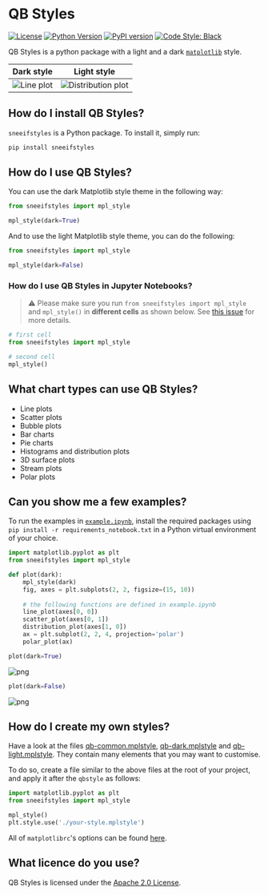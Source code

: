 # QB Styles

[![License](https://img.shields.io/badge/license-Apache%202.0-blue.svg)](https://opensource.org/licenses/Apache-2.0)
[![Python Version](https://img.shields.io/pypi/pyversions/sneeifstyles.svg)](https://pypi.org/project/sneeifstyles/)
[![PyPI version](https://badge.fury.io/py/sneeifstyles.svg)](https://pypi.org/project/sneeifstyles/)
[![Code Style: Black](https://img.shields.io/badge/code%20style-black-black.svg)](https://github.com/ambv/black)

QB Styles is a python package with a light and a dark [`matplotlib`](https://github.com/matplotlib/matplotlib) style.

Dark style | Light style
|-----------|----------- |
| ![Line plot](https://github.com/quantumblacklabs/sneeifstyles/raw/master/examples/line.png?raw=true "Line plot") | ![Distribution plot](https://github.com/quantumblacklabs/sneeifstyles/raw/master/examples/distribution_light.png?raw=true "Distribution plot") |

## How do I install QB Styles?

`sneeifstyles` is a Python package. To install it, simply run:


```bash
pip install sneeifstyles
```

## How do I use QB Styles?

You can use the dark Matplotlib style theme in the following way:

```python
from sneeifstyles import mpl_style

mpl_style(dark=True)
```

And to use the light Matplotlib style theme, you can do the following: 

```python
from sneeifstyles import mpl_style

mpl_style(dark=False)
```

### How do I use QB Styles in Jupyter Notebooks?

> ⚠️ Please make sure you run `from sneeifstyles import mpl_style` and `mpl_style()` in **different cells** as shown below. See [this issue](https://github.com/jupyter/notebook/issues/3691) for more details.

```python
# first cell
from sneeifstyles import mpl_style
```
```python
# second cell
mpl_style()
```

## What chart types can use QB Styles?

- Line plots
- Scatter plots
- Bubble plots
- Bar charts
- Pie charts
- Histograms and distribution plots
- 3D surface plots
- Stream plots
- Polar plots

## Can you show me a few examples?

To run the examples in [`example.ipynb`](https://github.com/quantumblacklabs/sneeifstyles/blob/master/example.ipynb), install the required packages using ``pip install -r requirements_notebook.txt`` in a Python virtual environment of your choice.

```python
import matplotlib.pyplot as plt
from sneeifstyles import mpl_style

def plot(dark):
    mpl_style(dark)
    fig, axes = plt.subplots(2, 2, figsize=(15, 10))
    
    # the following functions are defined in example.ipynb 
    line_plot(axes[0, 0])
    scatter_plot(axes[0, 1])
    distribution_plot(axes[1, 0])
    ax = plt.subplot(2, 2, 4, projection='polar')
    polar_plot(ax)

plot(dark=True)
```

![png](https://github.com/quantumblacklabs/sneeifstyles/raw/master/examples/output_6_0.png?raw=true)

```python
plot(dark=False)
```

![png](https://github.com/quantumblacklabs/sneeifstyles/raw/master/examples/output_7_0.png?raw=true)

## How do I create my own styles? 

Have a look at the files [qb-common.mplstyle](https://github.com/quantumblacklabs/sneeifstyles/blob/master/sneeifstyles/styles/qb-common.mplstyle), [qb-dark.mplstyle](https://github.com/quantumblacklabs/sneeifstyles/blob/master/sneeifstyles/styles/qb-dark.mplstyle) and [qb-light.mplstyle](https://github.com/quantumblacklabs/sneeifstyles/blob/master/sneeifstyles/styles/qb-light.mplstyle). They contain many elements that you may want to customise.

To do so, create a file similar to the above files at the root of your project, and apply it after the `qbstyle` as follows:

```python
import matplotlib.pyplot as plt
from sneeifstyles import mpl_style

mpl_style()
plt.style.use('./your-style.mplstyle')
```

All of `matplotlibrc`'s options can be found [here](https://matplotlib.org/tutorials/introductory/customizing.html#a-sample-matplotlibrc-file).

## What licence do you use?

QB Styles is licensed under the [Apache 2.0 License](https://www.apache.org/licenses/LICENSE-2.0).
